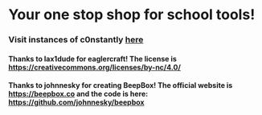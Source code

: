 # Your one stop shop for school tools!
### Visit instances of c0nstantly <a href="https://github.com/c0nstantly/c0nstantly.github.io/blob/main/instances.md">here</a>

#### Thanks to lax1dude for eaglercraft! The license is https://creativecommons.org/licenses/by-nc/4.0/
#### Thanks to johnnesky for creating BeepBox! The official website is https://beepbox.co and the code is here: https://github.com/johnnesky/beepbox
